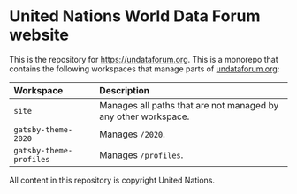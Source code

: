 # United Nations World Data Forum website

This is the repository for https://undataforum.org. This is a monorepo that
contains the following workspaces that manage parts of
[undataforum.org](https://undataforum.org):

| Workspace               | Description                                                    |
| :---------------------- | :------------------------------------------------------------- |
| `site`                  | Manages all paths that are not managed by any other workspace. |
| `gatsby-theme-2020`     | Manages `/2020`.                                               |
| `gatsby-theme-profiles` | Manages `/profiles`.                                           |

All content in this repository is copyright United Nations.
